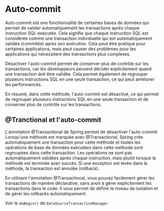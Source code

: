 # Auto-commit

Auto-commit est une fonctionnalité de certaines bases de données qui permet de valider automatiquement les transactions après chaque instruction SQL exécutée. Cela signifie que chaque instruction SQL est considérée comme une transaction individuelle qui est automatiquement validée (commitée) après son exécution. Cela peut être pratique pour certaines applications, mais peut causer des problèmes pour les applications qui nécessitent des transactions plus complexes.

Désactiver l'auto-commit permet de conserver plus de contrôle sur les transactions, car les développeurs peuvent décider explicitement quand une transaction doit être validée. Cela permet également de regrouper plusieurs instructions SQL en une seule transaction, ce qui peut améliorer les performances.

En résumé, dans cette méthode, l'auto-commit est désactivé, ce qui permet de regrouper plusieurs instructions SQL en une seule transaction et de conserver plus de contrôle sur les transactions.

## @Tranctional et l'auto-commit

L'annotation @Transactional de Spring permet de désactiver l'auto-commit. Lorsqu'une méthode est marquée avec @Transactional, Spring crée automatiquement une transaction pour cette méthode et toutes les opérations de base de données exécutées dans cette méthode sont regroupées dans cette transaction. Les opérations ne sont pas automatiquement validées après chaque instruction, mais plutôt lorsque la méthode est terminée avec succès. Si une exception est levée dans la méthode, la transaction est annulée (rollback).

En utilisant l'annotation @Transactional, vous pouvez facilement gérer les transactions de manière déclarative, sans avoir à gérer explicitement les transactions dans le code. Il vous permet de définir le niveau de isolation et de gérer les rollbacks automatiquement.

Voir le `doBegin()` de `DataSourceTransactionManager`
